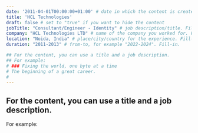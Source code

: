 ```yaml
---
date: '2011-04-01T00:00:00+01:00' # date in which the content is created - defaults to "today"
title: 'HCL Technologies'
draft: false # set to "true" if you want to hide the content 
jobTitle: "Consultant/Engineer - Identity" # job description/title. Fill-in
company: "HCL Technologies LTD" # name of the company you worked for. Fill-in
location: "Noida, India" # place/city/country for the experience. Fill-in.
duration: "2011-2013" # from-to, for example "2022-2024". Fill-in.

## For the content, you can use a title and a job description.
## For example:
# ### Fixing the world, one byte at a time
# The beginning of a great career. 
# 
---
```

## For the content, you can use a title and a job description.
For example: